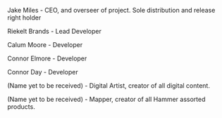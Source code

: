 Jake Miles - CEO, and overseer of project. Sole distribution and release right holder

Riekelt Brands - Lead Developer

Calum Moore - Developer

Connor Elmore - Developer

Connor Day - Developer

(Name yet to be received) - Digital Artist, creator of all digital content.

(Name yet to be received) - Mapper, creator of all Hammer assorted products.
